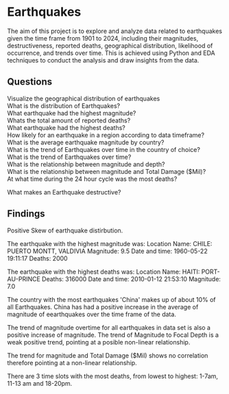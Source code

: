 # Earthquakes

The aim of this project is to explore and analyze data related to earthquakes given the time frame from 1901 to 2024, including their magnitudes, destructiveness, reported deaths, geographical distribution, likelihood of occurrence, and trends over time. This is achieved using Python and EDA techniques to conduct the analysis and draw insights from the data.

## Questions
Visualize the geographical distribution of earthquakes<br>
What is the distribution of Earthquakes?<br>
What earthquake had the highest magnitude?<br>
Whats the total amount of reported deaths?<br>
What earthquake had the highest deaths?<br>
How likely for an earthquake in a region according to data timeframe?<br>
What is the average earthquake magnitude by country?<br>
What is the trend of Earthquakes over time in the country of choice?<br>
What is the trend of Earthquakes over time?<br>
What is the relationship between magnitude and depth?<br>
What is the relationship between magnitude and Total Damage ($Mil)?<br>
At what time during the 24 hour cycle was the most deaths?<br>

What makes an Earthquake destructive?<br>

## Findings

Positive Skew of earthquake distirbution.<br>

The earthquake with the highest magnitude was:
Location Name: CHILE:  PUERTO MONTT, VALDIVIA
Magnitude: 9.5
Date and time: 1960-05-22 19:11:17
Deaths: 2000<br>

The earthquake with the highest deaths was:
Location Name: HAITI:  PORT-AU-PRINCE
Deaths: 316000
Date and time: 2010-01-12 21:53:10
Magnitude: 7.0<br>

The country with the most earthquakes 'China' makes up of about 10% of all Earthquakes.
China has had a positive increase in the average of magnitude of eearthquakes over the time frame of the data.<br>

The trend of magnitude overtime for all earthquakes in data set is also a positive increase of magnitude.
The trend of Magnitude to Focal Depth is a weak positive trend, pointing at a posible non-linear relationship.<br>

The trend for magnitude and Total Damage ($Mil) shows no correlation therefore pointing at a non-linear relationship.<br>

There are 3 time slots with the most deaths, from lowest to highest: 1-7am, 11-13 am and 18-20pm.<br>
